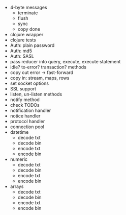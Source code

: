 - 4-byte messages
  - terminate
  - flush
  - sync
  - copy done
- clojure wrapper
- clojure tests
- Auth: plain password
- Auth: md5
- Auth: SASL
- pass reducer into query, execute, execute statement
- idle? tx-error? transaction? methods
- copy out error -> fast-forward
- copy in: stream, maps, rows
- set socket options
- SSL support
- listen, un-listen methods
- notify method
- check TODOs
- notification handler
- notice handler
- protocol handler
- connection pool
- datetime
  - decode txt
  - decode bin
  - encode txt
  - encode bin
- numeric
  - decode txt
  - decode bin
  - encode txt
  - encode bin
- arrays
  - decode txt
  - decode bin
  - encode txt
  - encode bin
